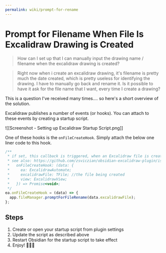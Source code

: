 ```yaml
---
permalink: wiki/prompt-for-rename
---
```

# Prompt for Filename When File Is Excalidraw Drawing is Created

> How can I set up that I can manually input the drawing name / filename when the excalidraw drawing is created?

> Right now when i create an excalidraw drawing, it's filename is pretty much the date created, which is pretty useless for identifying the drawing. I have to manually go back and rename it. Is it possible to have it ask for the file name that I want, every time I create a drawing?

This is a question I've received many times.... so here's a short overview of the solution.

Excalidraw publishes a number of events (or hooks). You can attach to these events by creating a startup script.

![[Screenshot - Setting up Excalidraw Startup Script.png]]

One of these hooks is the `onFileCreateHook`. Simply attach the below one liner code to this hook.

```js
/**
 * if set, this callback is triggered, when an Excalidraw file is created
 * see also: https://github.com/zsviczian/obsidian-excalidraw-plugin/issues/1124
 *   onFileCreateHook: (data: {
 *     ea: ExcalidrawAutomate;
 *     excalidrawFile: TFile; //the file being created
 *     view: ExcalidrawView;
 *   }) => Promise<void>;
 */
ea.onFileCreateHook = (data) => {
  app.fileManager.promptForFileRename(data.excalidrawFile);
};
```

## Steps
1. Create or open your startup script from plugin settings
2. Update the script as described above
3. Restart Obsidian for the startup script to take effect
4. Enjoy!  🎉🥳🍾